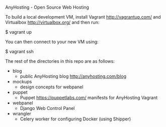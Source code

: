 AnyHosting - Open Source Web Hosting

To build a local development VM, install Vagrant http://vagrantup.com/ and
Virtualbox http://virtualbox.org/ and then run:

  $ vagrant up

You can then connect to your new VM using:

  $ vagrant ssh

The rest of the directories in this repo are as follows:

- blog
    - public AnyHosting blog http://anyhosting.com/blog
- mockups
    - design concepts for webpanel
- puppet
    - Puppet https://puppetlabs.com/ manifests for AnyHosting Vagrant
- webpanel
    - Django Web Control Panel
- wrangler
    - Celery worker for configuring Docker (using Shipper)
